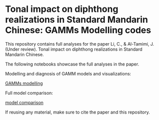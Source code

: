 # Tonal impact on diphthong realizations in Standard Mandarin Chinese: GAMMs Modelling codes 

This repository contains full analyses for the paper Li, C., & Al-Tamimi, J. (Under review). Tonal impact on diphthong realizations in Standard Mandarin Chinese.

The following notebooks showcase the full analyses in the paper. 

Modelling and diagnosis of GAMM models and visualizations: 

[GAMMs modelling](https://chenyuliudp.github.io/GAMMs_diphthong_mandarin/output_notebook.nb.html)

Full model comparison: 

[model comparison](https://chenyuliudp.github.io/GAMMs_diphthong_mandarin/model_comparison.nb.html)

If reusing any material, make sure to cite the paper and this repository.


